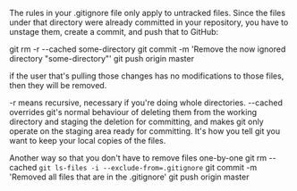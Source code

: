 The rules in your .gitignore file only apply to untracked files. Since the files under that directory were already committed in your repository, you have to unstage them, create a commit, and push that to GitHub: 

git rm -r --cached some-directory
git commit -m 'Remove the now ignored directory "some-directory"'
git push origin master

 if the user that's pulling those changes has no modifications to those files, then they will be removed.

 -r means recursive, necessary if you're doing whole directories. --cached overrides git's normal behaviour of deleting them from the working directory and staging the deletion for committing, and makes git only operate on the staging area ready for committing. It's how you tell git you want to keep your local copies of the files.

 Another way so that you don't have to remove files one-by-one 
 	git rm --cached `git ls-files -i --exclude-from=.gitignore` 
	git commit -m 'Removed all files that are in the .gitignore' 
	git push origin master